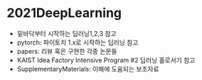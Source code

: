 # 2021DeepLearning
- 밑바닥부터 시작하는 딥러닝1,2,3 참고
- pytorch: 파이토치 1.x로 시작하는 딥러닝 참고
- papers: 리뷰 혹은 구현한 각종 논문들
- KAIST Idea Factory Intensive Program #2 딥러닝 홀로서기 참고
- SupplementaryMaterials: 이해에 도움되는 보조자료
